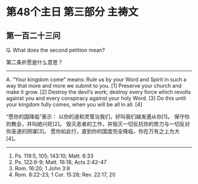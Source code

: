 # 第48个主日 第三部分 主祷文

## 第一百二十三问

Q. What does the second petition mean?

第二条祈愿是什么意思？

---

A. “Your kingdom come” means:
Rule us by your Word and Spirit in such a way
that more and more we submit to you. [1]
Preserve your church and make it grow. [2]
Destroy the devil’s work;
destroy every force which revolts against you
and every conspiracy against your holy Word. [3]
Do this until your kingdom fully comes,
when you will be all in all. [4]

“愿你的国降临”表示：
以你的道和灵管治我们，好叫我们越发遵从你[1]。
保守你的教会，并叫她兴旺[2]。
毁灭恶者的工作，并毁灭一切反抗你的势力与一切反对你圣道的阴谋[3]。
愿你如此行，直到你的国度完全降临，你在万有之上为大[4]。

---

1. Ps. 119:5, 105; 143:10; Matt. 6:33
2. Ps. 122:6-9; Matt. 16:18; Acts 2:42-47
3. Rom. 16:20; 1 John 3:8
4. Rom. 8:22-23; 1 Cor. 15:28; Rev. 22:17, 20